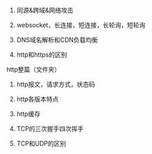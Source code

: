 1. 同源&跨域&网络攻击

2. websocket，长连接，短连接，长轮询，短轮询
3. DNS域名解析和CDN负载均衡
4. http和https的区别



http整篇（文件夹）



1. http报文，请求方式，状态码
2. http各版本特点
3. http缓存
4. TCP的三次握手四次挥手

5. TCP和UDP的区别

